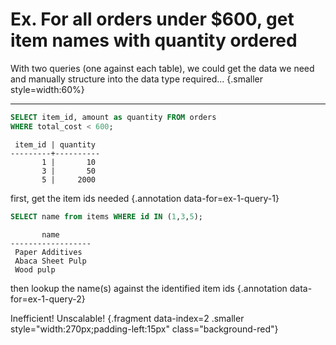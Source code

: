 # Ex. For all orders under $600, get item names with quantity ordered

With two queries (one against each table), we could get the data we need and manually structure into the data type required... {.smaller style=width:60%}

<hr />

<div class='row fragment' data-index=0>
<div class='cell-4'>

```sql
SELECT item_id, amount as quantity FROM orders
WHERE total_cost < 600;
```

```text {#ex-1-query-1}
 item_id | quantity 
---------+----------
       1 |       10
       3 |       50
       5 |     2000
```

</div>
<div class='cell-2 smallest'>

first, get the item ids needed {.annotation data-for=ex-1-query-1}

</div>
</div> <!-- end row -->


<div class='row fragment' data-index=1>
<div class='cell-4'>

```sql
SELECT name from items WHERE id IN (1,3,5);
```

```text {#ex-1-query-2}
       name     
------------------
 Paper Additives
 Abaca Sheet Pulp
 Wood pulp
```

</div>
<div class='cell-2 smallest'>

then lookup the name(s) against the identified item ids {.annotation data-for=ex-1-query-2}

</div>
</div>

Inefficient! Unscalable! {.fragment data-index=2 .smaller style="width:270px;padding-left:15px" class="background-red"}
